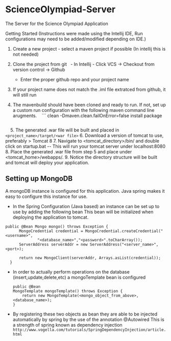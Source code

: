 # ScienceOlympiad-Server
The Server for the Science Olympiad Application

Getting Started 
(Instructions were made using the Intellij IDE, Run configurations may need to be added/modified depending on IDE.)

1. Create a new project - select a maven project if possible (In intellij this is not needed)
2. Clone the project from git 
   - In Intellij - Click VCS -> Checkout from version control -> Github
   - Enter the proper github repo and your project name
  
3. If your project name does not match the .iml file extratced from github, it will still run 
  
4. The mavenbuild should have been cloned and ready to run. If not, set up a custom run configuration with the following maven command line arugments.
    ```
    clean -Dmaven.clean.failOnError=false install package
    ```
    
5. The generated .war file will be built and placed in ```<project_name>/target/<war file>```
6. Download a version of tomcat to use, preferably > Tomcat 8
7. Navigate to <tomcat_directory>/bin/ and double click on startup.bat -- This will run your tomcat server under localhost:8080
8. Place the generated .war file from step 5 and place under <tomcat_home>/webapps/.
9. Notice the directory structure will be built and tomcat will deploy your application.


## Setting up MongoDB

A mongoDB instance is configured for this application.
Java spring makes it easy to configure this instance for use. 
 - In the Spring Configuration (Java based) an instance can be set up to use by adding the following bean
   This bean will be initialized when deploying the application to tomcat.
  ``` 
  public @Bean Mongo mongo() throws Exception {
        MongoCredential credential = MongoCredential.createCredential("<username>",
                "<database_name>","<password>".toCharArray());
        ServerAddress serverAddr = new ServerAddress("<server_name>",<port>);

        return new MongoClient(serverAddr, Arrays.asList(credential));
    }
  ```
- In order to actually perform operations on the database (insert,update,delete,etc) a mongoTemplate bean is configured
    ``` 
    public @Bean
    MongoTemplate mongoTemplate() throws Exception {
        return new MongoTemplate(<mongo_object_from_above>, <database_name>);
    }
    ```
    
- By registering these two objects as bean they are able to be injected automatically by spring by the use of the annotation @Autowired
      This is a strength of spring known as dependency injection
      ```
      http://www.vogella.com/tutorials/SpringDependencyInjection/article.html
      ```



